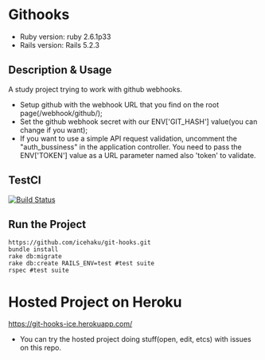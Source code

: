 # Githooks

* Ruby version: ruby 2.6.1p33
* Rails version: Rails 5.2.3

## Description & Usage

A study project trying to work with github webhooks.

* Setup github with the webhook URL that you find on the root page(/webhook/github/);
* Set the github webhook secret with our ENV['GIT_HASH'] value(you can change if you want);
* If you want to use a simple API request validation, uncomment the "auth_bussiness" in the application controller. You need to pass the ENV['TOKEN'] value as a URL parameter named also 'token' to validate.

## TestCI

[![Build Status](https://travis-ci.org/icehaku/minibox.svg?branch=master)](https://travis-ci.org/icehaku/minibox)


## Run the Project

```console
https://github.com/icehaku/git-hooks.git
bundle install
rake db:migrate
rake db:create RAILS_ENV=test #test suite
rspec #test suite
```
# Hosted Project on Heroku

https://git-hooks-ice.herokuapp.com/

* You can try the hosted project doing stuff(open, edit, etcs) with issues on this repo.

